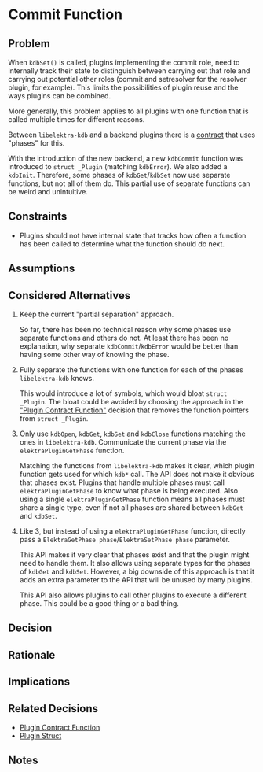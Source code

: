 # Commit Function

## Problem

When `kdbSet()` is called, plugins implementing the commit role, need to internally track their state to distinguish between carrying out that role and carrying out potential other roles (commit and setresolver for the resolver plugin, for example).
This limits the possibilities of plugin reuse and the ways plugins can be combined.

More generally, this problem applies to all plugins with one function that is called multiple times for different reasons.

Between `libelektra-kdb` and a backend plugins there is a [contract](../../dev/backend-plugins.md) that uses "phases" for this.

With the introduction of the new backend, a new `kdbCommit` function was introduced to `struct _Plugin` (matching `kdbError`).
We also added a `kdbInit`.
Therefore, some phases of `kdbGet`/`kdbSet` now use separate functions, but not all of them do.
This partial use of separate functions can be weird and unintuitive.

## Constraints

- Plugins should not have internal state that tracks how often a function has been called to determine what the function should do next.

## Assumptions

## Considered Alternatives

1. Keep the current "partial separation" approach.

   So far, there has been no technical reason why some phases use separate functions and others do not.
   At least there has been no explanation, why separate `kdbCommit`/`kdbError` would be better than having some other way of knowing the phase.

2. Fully separate the functions with one function for each of the phases `libelektra-kdb` knows.

   This would introduce a lot of symbols, which would bloat `struct _Plugin`.
   The bloat could be avoided by choosing the approach in the ["Plugin Contract Function"](plugin_contract_function.md) decision that removes the function pointers from `struct _Plugin`.

3. Only use `kdbOpen`, `kdbGet`, `kdbSet` and `kdbClose` functions matching the ones in `libelektra-kdb`.
   Communicate the current phase via the `elektraPluginGetPhase` function.

   Matching the functions from `libelektra-kdb` makes it clear, which plugin function gets used for which `kdb*` call.
   The API does not make it obvious that phases exist.
   Plugins that handle multiple phases must call `elektraPluginGetPhase` to know what phase is being executed.
   Also using a single `elektraPluginGetPhase` function means all phases must share a single type, even if not all phases are shared between `kdbGet` and `kdbSet`.

4. Like 3, but instead of using a `elektraPluginGetPhase` function, directly pass a `ElektraGetPhase phase`/`ElektraSetPhase phase` parameter.

   This API makes it very clear that phases exist and that the plugin might need to handle them.
   It also allows using separate types for the phases of `kdbGet` and `kdbSet`.
   However, a big downside of this approach is that it adds an extra parameter to the API that will be unused by many plugins.

   This API also allows plugins to call other plugins to execute a different phase.
   This could be a good thing or a bad thing.

## Decision

## Rationale

## Implications

## Related Decisions

- [Plugin Contract Function](plugin_contract_function.md)
- [Plugin Struct](../0a_delayed/plugin_struct.md)

## Notes
